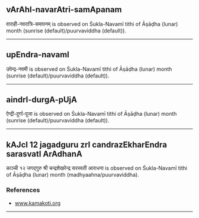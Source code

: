## vArAhI-navarAtri-samApanam
वाराही-नवरात्रि-समापनम् is observed on Śukla-Navamī tithi of Āṣāḍha (lunar) month (sunrise (default)/puurvaviddha (default)).



---
## upEndra-navamI
उपेन्द्र-नवमी is observed on Śukla-Navamī tithi of Āṣāḍha (lunar) month (sunrise (default)/puurvaviddha (default)).



---
## aindrI-durgA-pUjA
ऐन्द्री-दुर्गा-पूजा is observed on Śukla-Navamī tithi of Āṣāḍha (lunar) month (sunrise (default)/puurvaviddha (default)).



---
## kAJcI 12 jagadguru zrI candrazEkharEndra sarasvatI ArAdhanA
काञ्ची १२ जगद्गुरु श्री चन्द्रशेखरेन्द्र सरस्वती आराधना is observed on Śukla-Navamī tithi of Āṣāḍha (lunar) month (madhyaahna/puurvaviddha).


### References
* www.kamakoti.org


---
